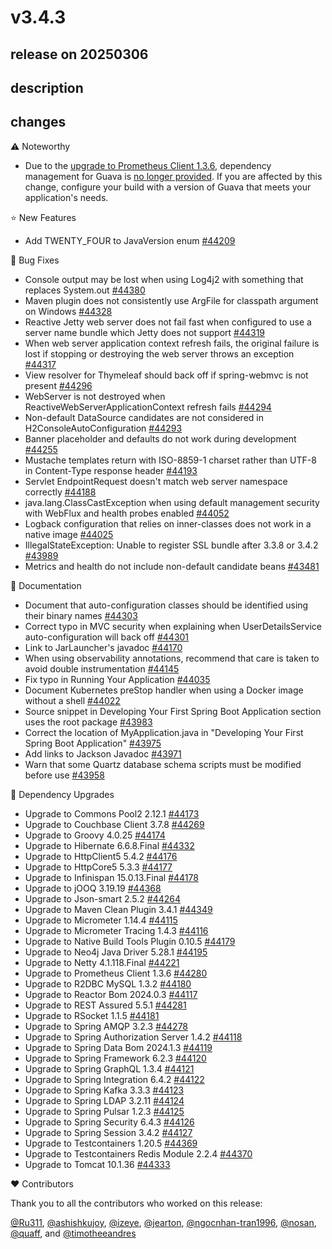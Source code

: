 # v3.4.3

## release on 20250306
## description
## changes
:warning: Noteworthy

* Due to the <a href="https://github.com/spring-projects/spring-boot/issues/44280" data-hovercard-type="issue" data-hovercard-url="/spring-projects/spring-boot/issues/44280/hovercard">upgrade to Prometheus Client 1.3.6</a>, dependency management for Guava is <a href="https://github.com/prometheus/client_java/pull/1269" data-hovercard-type="pull_request" data-hovercard-url="/prometheus/client_java/pull/1269/hovercard">no longer provided</a>. If you are affected by this change, configure your build with a version of Guava that meets your application's needs.

⭐ New Features

* Add TWENTY_FOUR to JavaVersion enum <a href="https://github.com/spring-projects/spring-boot/issues/44209" data-hovercard-type="issue" data-hovercard-url="/spring-projects/spring-boot/issues/44209/hovercard">#44209</a>

🐞 Bug Fixes

* Console output may be lost when using Log4j2 with something that replaces System.out <a href="https://github.com/spring-projects/spring-boot/pull/44380" data-hovercard-type="pull_request" data-hovercard-url="/spring-projects/spring-boot/pull/44380/hovercard">#44380</a>
* Maven plugin does not consistently use ArgFile for classpath argument on Windows <a href="https://github.com/spring-projects/spring-boot/issues/44328" data-hovercard-type="issue" data-hovercard-url="/spring-projects/spring-boot/issues/44328/hovercard">#44328</a>
* Reactive Jetty web server does not fail fast when configured to use a server name bundle which Jetty does not support <a href="https://github.com/spring-projects/spring-boot/issues/44319" data-hovercard-type="issue" data-hovercard-url="/spring-projects/spring-boot/issues/44319/hovercard">#44319</a>
* When web server application context refresh fails, the original failure is lost if stopping or destroying the web server throws an exception <a href="https://github.com/spring-projects/spring-boot/issues/44317" data-hovercard-type="issue" data-hovercard-url="/spring-projects/spring-boot/issues/44317/hovercard">#44317</a>
* View resolver for Thymeleaf should back off if spring-webmvc is not present <a href="https://github.com/spring-projects/spring-boot/issues/44296" data-hovercard-type="issue" data-hovercard-url="/spring-projects/spring-boot/issues/44296/hovercard">#44296</a>
* WebServer is not destroyed when ReactiveWebServerApplicationContext refresh fails <a href="https://github.com/spring-projects/spring-boot/issues/44294" data-hovercard-type="issue" data-hovercard-url="/spring-projects/spring-boot/issues/44294/hovercard">#44294</a>
* Non-default DataSource candidates are not considered in H2ConsoleAutoConfiguration <a href="https://github.com/spring-projects/spring-boot/pull/44293" data-hovercard-type="pull_request" data-hovercard-url="/spring-projects/spring-boot/pull/44293/hovercard">#44293</a>
* Banner placeholder and defaults do not work during development <a href="https://github.com/spring-projects/spring-boot/issues/44255" data-hovercard-type="issue" data-hovercard-url="/spring-projects/spring-boot/issues/44255/hovercard">#44255</a>
* Mustache templates return with ISO-8859-1 charset rather than UTF-8 in Content-Type response header <a href="https://github.com/spring-projects/spring-boot/issues/44193" data-hovercard-type="issue" data-hovercard-url="/spring-projects/spring-boot/issues/44193/hovercard">#44193</a>
* Servlet EndpointRequest doesn't match web server namespace correctly <a href="https://github.com/spring-projects/spring-boot/issues/44188" data-hovercard-type="issue" data-hovercard-url="/spring-projects/spring-boot/issues/44188/hovercard">#44188</a>
* java.lang.ClassCastException when using default management security with WebFlux and health probes enabled <a href="https://github.com/spring-projects/spring-boot/issues/44052" data-hovercard-type="issue" data-hovercard-url="/spring-projects/spring-boot/issues/44052/hovercard">#44052</a>
* Logback configuration that relies on inner-classes does not work in a native image <a href="https://github.com/spring-projects/spring-boot/issues/44025" data-hovercard-type="issue" data-hovercard-url="/spring-projects/spring-boot/issues/44025/hovercard">#44025</a>
* IllegalStateException: Unable to register SSL bundle after 3.3.8 or 3.4.2 <a href="https://github.com/spring-projects/spring-boot/issues/43989" data-hovercard-type="issue" data-hovercard-url="/spring-projects/spring-boot/issues/43989/hovercard">#43989</a>
* Metrics and health do not include non-default candidate beans <a href="https://github.com/spring-projects/spring-boot/issues/43481" data-hovercard-type="issue" data-hovercard-url="/spring-projects/spring-boot/issues/43481/hovercard">#43481</a>

📔 Documentation

* Document that auto-configuration classes should be identified using their binary names <a href="https://github.com/spring-projects/spring-boot/issues/44303" data-hovercard-type="issue" data-hovercard-url="/spring-projects/spring-boot/issues/44303/hovercard">#44303</a>
* Correct typo in MVC security when explaining when UserDetailsService auto-configuration will back off <a href="https://github.com/spring-projects/spring-boot/issues/44301" data-hovercard-type="issue" data-hovercard-url="/spring-projects/spring-boot/issues/44301/hovercard">#44301</a>
* Link to JarLauncher's javadoc <a href="https://github.com/spring-projects/spring-boot/issues/44170" data-hovercard-type="issue" data-hovercard-url="/spring-projects/spring-boot/issues/44170/hovercard">#44170</a>
* When using observability annotations, recommend that care is taken to avoid double instrumentation <a href="https://github.com/spring-projects/spring-boot/issues/44145" data-hovercard-type="issue" data-hovercard-url="/spring-projects/spring-boot/issues/44145/hovercard">#44145</a>
* Fix typo in Running Your Application <a href="https://github.com/spring-projects/spring-boot/issues/44035" data-hovercard-type="issue" data-hovercard-url="/spring-projects/spring-boot/issues/44035/hovercard">#44035</a>
* Document Kubernetes preStop handler when using a Docker image without a shell <a href="https://github.com/spring-projects/spring-boot/issues/44022" data-hovercard-type="issue" data-hovercard-url="/spring-projects/spring-boot/issues/44022/hovercard">#44022</a>
* Source snippet in Developing Your First Spring Boot Application section uses the root package <a href="https://github.com/spring-projects/spring-boot/issues/43983" data-hovercard-type="issue" data-hovercard-url="/spring-projects/spring-boot/issues/43983/hovercard">#43983</a>
* Correct the location of MyApplication.java in "Developing Your First Spring Boot Application" <a href="https://github.com/spring-projects/spring-boot/issues/43975" data-hovercard-type="issue" data-hovercard-url="/spring-projects/spring-boot/issues/43975/hovercard">#43975</a>
* Add links to Jackson Javadoc <a href="https://github.com/spring-projects/spring-boot/issues/43971" data-hovercard-type="issue" data-hovercard-url="/spring-projects/spring-boot/issues/43971/hovercard">#43971</a>
* Warn that some Quartz database schema scripts must be modified before use <a href="https://github.com/spring-projects/spring-boot/issues/43958" data-hovercard-type="issue" data-hovercard-url="/spring-projects/spring-boot/issues/43958/hovercard">#43958</a>

🔨 Dependency Upgrades

* Upgrade to Commons Pool2 2.12.1 <a href="https://github.com/spring-projects/spring-boot/issues/44173" data-hovercard-type="issue" data-hovercard-url="/spring-projects/spring-boot/issues/44173/hovercard">#44173</a>
* Upgrade to Couchbase Client 3.7.8 <a href="https://github.com/spring-projects/spring-boot/issues/44269" data-hovercard-type="issue" data-hovercard-url="/spring-projects/spring-boot/issues/44269/hovercard">#44269</a>
* Upgrade to Groovy 4.0.25 <a href="https://github.com/spring-projects/spring-boot/issues/44174" data-hovercard-type="issue" data-hovercard-url="/spring-projects/spring-boot/issues/44174/hovercard">#44174</a>
* Upgrade to Hibernate 6.6.8.Final <a href="https://github.com/spring-projects/spring-boot/issues/44332" data-hovercard-type="issue" data-hovercard-url="/spring-projects/spring-boot/issues/44332/hovercard">#44332</a>
* Upgrade to HttpClient5 5.4.2 <a href="https://github.com/spring-projects/spring-boot/issues/44176" data-hovercard-type="issue" data-hovercard-url="/spring-projects/spring-boot/issues/44176/hovercard">#44176</a>
* Upgrade to HttpCore5 5.3.3 <a href="https://github.com/spring-projects/spring-boot/issues/44177" data-hovercard-type="issue" data-hovercard-url="/spring-projects/spring-boot/issues/44177/hovercard">#44177</a>
* Upgrade to Infinispan 15.0.13.Final <a href="https://github.com/spring-projects/spring-boot/issues/44178" data-hovercard-type="issue" data-hovercard-url="/spring-projects/spring-boot/issues/44178/hovercard">#44178</a>
* Upgrade to jOOQ 3.19.19 <a href="https://github.com/spring-projects/spring-boot/issues/44368" data-hovercard-type="issue" data-hovercard-url="/spring-projects/spring-boot/issues/44368/hovercard">#44368</a>
* Upgrade to Json-smart 2.5.2 <a href="https://github.com/spring-projects/spring-boot/issues/44264" data-hovercard-type="issue" data-hovercard-url="/spring-projects/spring-boot/issues/44264/hovercard">#44264</a>
* Upgrade to Maven Clean Plugin 3.4.1 <a href="https://github.com/spring-projects/spring-boot/issues/44349" data-hovercard-type="issue" data-hovercard-url="/spring-projects/spring-boot/issues/44349/hovercard">#44349</a>
* Upgrade to Micrometer 1.14.4 <a href="https://github.com/spring-projects/spring-boot/issues/44115" data-hovercard-type="issue" data-hovercard-url="/spring-projects/spring-boot/issues/44115/hovercard">#44115</a>
* Upgrade to Micrometer Tracing 1.4.3 <a href="https://github.com/spring-projects/spring-boot/issues/44116" data-hovercard-type="issue" data-hovercard-url="/spring-projects/spring-boot/issues/44116/hovercard">#44116</a>
* Upgrade to Native Build Tools Plugin 0.10.5 <a href="https://github.com/spring-projects/spring-boot/issues/44179" data-hovercard-type="issue" data-hovercard-url="/spring-projects/spring-boot/issues/44179/hovercard">#44179</a>
* Upgrade to Neo4j Java Driver 5.28.1 <a href="https://github.com/spring-projects/spring-boot/issues/44195" data-hovercard-type="issue" data-hovercard-url="/spring-projects/spring-boot/issues/44195/hovercard">#44195</a>
* Upgrade to Netty 4.1.118.Final <a href="https://github.com/spring-projects/spring-boot/issues/44221" data-hovercard-type="issue" data-hovercard-url="/spring-projects/spring-boot/issues/44221/hovercard">#44221</a>
* Upgrade to Prometheus Client 1.3.6 <a href="https://github.com/spring-projects/spring-boot/issues/44280" data-hovercard-type="issue" data-hovercard-url="/spring-projects/spring-boot/issues/44280/hovercard">#44280</a>
* Upgrade to R2DBC MySQL 1.3.2 <a href="https://github.com/spring-projects/spring-boot/issues/44180" data-hovercard-type="issue" data-hovercard-url="/spring-projects/spring-boot/issues/44180/hovercard">#44180</a>
* Upgrade to Reactor Bom 2024.0.3 <a href="https://github.com/spring-projects/spring-boot/issues/44117" data-hovercard-type="issue" data-hovercard-url="/spring-projects/spring-boot/issues/44117/hovercard">#44117</a>
* Upgrade to REST Assured 5.5.1 <a href="https://github.com/spring-projects/spring-boot/issues/44281" data-hovercard-type="issue" data-hovercard-url="/spring-projects/spring-boot/issues/44281/hovercard">#44281</a>
* Upgrade to RSocket 1.1.5 <a href="https://github.com/spring-projects/spring-boot/issues/44181" data-hovercard-type="issue" data-hovercard-url="/spring-projects/spring-boot/issues/44181/hovercard">#44181</a>
* Upgrade to Spring AMQP 3.2.3 <a href="https://github.com/spring-projects/spring-boot/issues/44278" data-hovercard-type="issue" data-hovercard-url="/spring-projects/spring-boot/issues/44278/hovercard">#44278</a>
* Upgrade to Spring Authorization Server 1.4.2 <a href="https://github.com/spring-projects/spring-boot/issues/44118" data-hovercard-type="issue" data-hovercard-url="/spring-projects/spring-boot/issues/44118/hovercard">#44118</a>
* Upgrade to Spring Data Bom 2024.1.3 <a href="https://github.com/spring-projects/spring-boot/issues/44119" data-hovercard-type="issue" data-hovercard-url="/spring-projects/spring-boot/issues/44119/hovercard">#44119</a>
* Upgrade to Spring Framework 6.2.3 <a href="https://github.com/spring-projects/spring-boot/issues/44120" data-hovercard-type="issue" data-hovercard-url="/spring-projects/spring-boot/issues/44120/hovercard">#44120</a>
* Upgrade to Spring GraphQL 1.3.4 <a href="https://github.com/spring-projects/spring-boot/issues/44121" data-hovercard-type="issue" data-hovercard-url="/spring-projects/spring-boot/issues/44121/hovercard">#44121</a>
* Upgrade to Spring Integration 6.4.2 <a href="https://github.com/spring-projects/spring-boot/issues/44122" data-hovercard-type="issue" data-hovercard-url="/spring-projects/spring-boot/issues/44122/hovercard">#44122</a>
* Upgrade to Spring Kafka 3.3.3 <a href="https://github.com/spring-projects/spring-boot/issues/44123" data-hovercard-type="issue" data-hovercard-url="/spring-projects/spring-boot/issues/44123/hovercard">#44123</a>
* Upgrade to Spring LDAP 3.2.11 <a href="https://github.com/spring-projects/spring-boot/issues/44124" data-hovercard-type="issue" data-hovercard-url="/spring-projects/spring-boot/issues/44124/hovercard">#44124</a>
* Upgrade to Spring Pulsar 1.2.3 <a href="https://github.com/spring-projects/spring-boot/issues/44125" data-hovercard-type="issue" data-hovercard-url="/spring-projects/spring-boot/issues/44125/hovercard">#44125</a>
* Upgrade to Spring Security 6.4.3 <a href="https://github.com/spring-projects/spring-boot/issues/44126" data-hovercard-type="issue" data-hovercard-url="/spring-projects/spring-boot/issues/44126/hovercard">#44126</a>
* Upgrade to Spring Session 3.4.2 <a href="https://github.com/spring-projects/spring-boot/issues/44127" data-hovercard-type="issue" data-hovercard-url="/spring-projects/spring-boot/issues/44127/hovercard">#44127</a>
* Upgrade to Testcontainers 1.20.5 <a href="https://github.com/spring-projects/spring-boot/issues/44369" data-hovercard-type="issue" data-hovercard-url="/spring-projects/spring-boot/issues/44369/hovercard">#44369</a>
* Upgrade to Testcontainers Redis Module 2.2.4 <a href="https://github.com/spring-projects/spring-boot/issues/44370" data-hovercard-type="issue" data-hovercard-url="/spring-projects/spring-boot/issues/44370/hovercard">#44370</a>
* Upgrade to Tomcat 10.1.36 <a href="https://github.com/spring-projects/spring-boot/issues/44333" data-hovercard-type="issue" data-hovercard-url="/spring-projects/spring-boot/issues/44333/hovercard">#44333</a>

❤️ Contributors

Thank you to all the contributors who worked on this release:

<a class="user-mention notranslate" data-hovercard-type="user" data-hovercard-url="/users/Ru311/hovercard" data-octo-click="hovercard-link-click" data-octo-dimensions="link_type:self" href="https://github.com/Ru311">@Ru311</a>, <a class="user-mention notranslate" data-hovercard-type="user" data-hovercard-url="/users/ashishkujoy/hovercard" data-octo-click="hovercard-link-click" data-octo-dimensions="link_type:self" href="https://github.com/ashishkujoy">@ashishkujoy</a>, <a class="user-mention notranslate" data-hovercard-type="user" data-hovercard-url="/users/izeye/hovercard" data-octo-click="hovercard-link-click" data-octo-dimensions="link_type:self" href="https://github.com/izeye">@izeye</a>, <a class="user-mention notranslate" data-hovercard-type="user" data-hovercard-url="/users/jearton/hovercard" data-octo-click="hovercard-link-click" data-octo-dimensions="link_type:self" href="https://github.com/jearton">@jearton</a>, <a class="user-mention notranslate" data-hovercard-type="user" data-hovercard-url="/users/ngocnhan-tran1996/hovercard" data-octo-click="hovercard-link-click" data-octo-dimensions="link_type:self" href="https://github.com/ngocnhan-tran1996">@ngocnhan-tran1996</a>, <a class="user-mention notranslate" data-hovercard-type="user" data-hovercard-url="/users/nosan/hovercard" data-octo-click="hovercard-link-click" data-octo-dimensions="link_type:self" href="https://github.com/nosan">@nosan</a>, <a class="user-mention notranslate" data-hovercard-type="user" data-hovercard-url="/users/quaff/hovercard" data-octo-click="hovercard-link-click" data-octo-dimensions="link_type:self" href="https://github.com/quaff">@quaff</a>, and <a class="user-mention notranslate" data-hovercard-type="user" data-hovercard-url="/users/timotheeandres/hovercard" data-octo-click="hovercard-link-click" data-octo-dimensions="link_type:self" href="https://github.com/timotheeandres">@timotheeandres</a>

